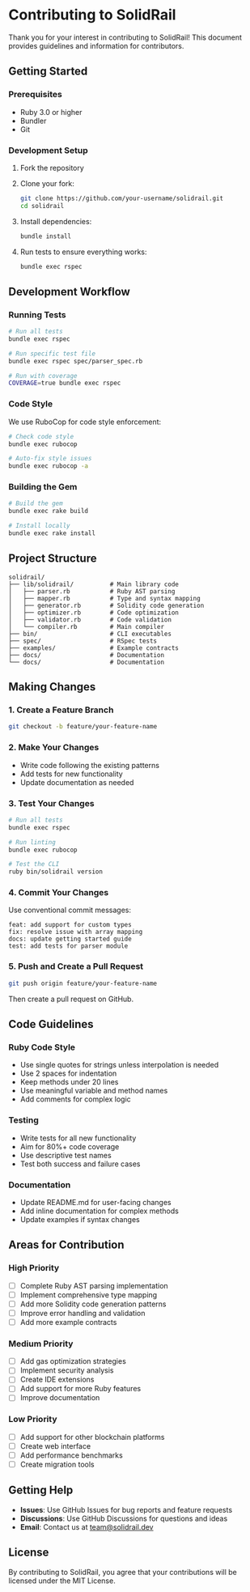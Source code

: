 # Contributing to SolidRail

Thank you for your interest in contributing to SolidRail! This document provides guidelines and information for contributors.

## Getting Started

### Prerequisites

- Ruby 3.0 or higher
- Bundler
- Git

### Development Setup

1. Fork the repository
2. Clone your fork:

   ```bash
   git clone https://github.com/your-username/solidrail.git
   cd solidrail
   ```

3. Install dependencies:

   ```bash
   bundle install
   ```

4. Run tests to ensure everything works:
   ```bash
   bundle exec rspec
   ```

## Development Workflow

### Running Tests

```bash
# Run all tests
bundle exec rspec

# Run specific test file
bundle exec rspec spec/parser_spec.rb

# Run with coverage
COVERAGE=true bundle exec rspec
```

### Code Style

We use RuboCop for code style enforcement:

```bash
# Check code style
bundle exec rubocop

# Auto-fix style issues
bundle exec rubocop -a
```

### Building the Gem

```bash
# Build the gem
bundle exec rake build

# Install locally
bundle exec rake install
```

## Project Structure

```
solidrail/
├── lib/solidrail/          # Main library code
│   ├── parser.rb           # Ruby AST parsing
│   ├── mapper.rb           # Type and syntax mapping
│   ├── generator.rb        # Solidity code generation
│   ├── optimizer.rb        # Code optimization
│   ├── validator.rb        # Code validation
│   └── compiler.rb         # Main compiler
├── bin/                    # CLI executables
├── spec/                   # RSpec tests
├── examples/               # Example contracts
├── docs/                   # Documentation
└── docs/                   # Documentation
```

## Making Changes

### 1. Create a Feature Branch

```bash
git checkout -b feature/your-feature-name
```

### 2. Make Your Changes

- Write code following the existing patterns
- Add tests for new functionality
- Update documentation as needed

### 3. Test Your Changes

```bash
# Run all tests
bundle exec rspec

# Run linting
bundle exec rubocop

# Test the CLI
ruby bin/solidrail version
```

### 4. Commit Your Changes

Use conventional commit messages:

```
feat: add support for custom types
fix: resolve issue with array mapping
docs: update getting started guide
test: add tests for parser module
```

### 5. Push and Create a Pull Request

```bash
git push origin feature/your-feature-name
```

Then create a pull request on GitHub.

## Code Guidelines

### Ruby Code Style

- Use single quotes for strings unless interpolation is needed
- Use 2 spaces for indentation
- Keep methods under 20 lines
- Use meaningful variable and method names
- Add comments for complex logic

### Testing

- Write tests for all new functionality
- Aim for 80%+ code coverage
- Use descriptive test names
- Test both success and failure cases

### Documentation

- Update README.md for user-facing changes
- Add inline documentation for complex methods
- Update examples if syntax changes

## Areas for Contribution

### High Priority

- [ ] Complete Ruby AST parsing implementation
- [ ] Implement comprehensive type mapping
- [ ] Add more Solidity code generation patterns
- [ ] Improve error handling and validation
- [ ] Add more example contracts

### Medium Priority

- [ ] Add gas optimization strategies
- [ ] Implement security analysis
- [ ] Create IDE extensions
- [ ] Add support for more Ruby features
- [ ] Improve documentation

### Low Priority

- [ ] Add support for other blockchain platforms
- [ ] Create web interface
- [ ] Add performance benchmarks
- [ ] Create migration tools

## Getting Help

- **Issues**: Use GitHub Issues for bug reports and feature requests
- **Discussions**: Use GitHub Discussions for questions and ideas
- **Email**: Contact us at team@solidrail.dev

## License

By contributing to SolidRail, you agree that your contributions will be licensed under the MIT License.
